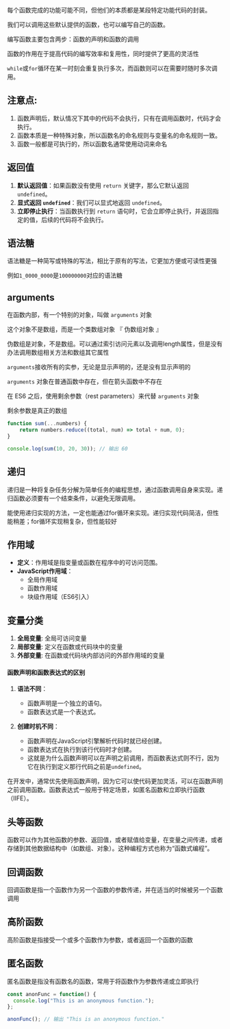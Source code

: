 每个函数完成的功能可能不同，但他们的本质都是某段特定功能代码的封装。

我们可以调用这些默认提供的函数，也可以编写自己的函数。

编写函数主要包含两步：函数的声明和函数的调用



函数的作用在于提高代码的编写效率和复用性，同时提供了更高的灵活性

`while`或`for`循环在某一时刻会重复执行多次，而函数则可以在需要时随时多次调用。



## 注意点:

1. 函数声明后，默认情况下其中的代码不会执行，只有在调用函数时，代码才会执行。
2. 函数本质是一种特殊对象，所以函数名的命名规则与变量名的命名规则一致。
3. 函数一般都是可执行的，所以函数名通常使用动词来命名



## 返回值

1. **默认返回值**：如果函数没有使用 `return` 关键字，那么它默认返回 `undefined`。
2. **显式返回 `undefined`**：我们可以显式地返回 `undefined`。
3. **立即停止执行**：当函数执行到 `return` 语句时，它会立即停止执行，并返回指定的值，后续的代码将不会执行。



## 语法糖

语法糖是一种简写或特殊的写法，相比于原有的写法，它更加方便或可读性更强

例如`1_0000_0000`是`100000000`对应的语法糖



## arguments

在函数内部，有一个特别的对象，叫做 `arguments` 对象

这个对象不是数组，而是一个类数组对象 『 伪数组对象 』

伪数组是对象，不是数组。可以通过索引访问元素以及调用length属性，但是没有办法调用数组相关方法和数组其它属性

`arguments`接收所有的实参，无论是显示声明的，还是没有显示声明的

`arguments` 对象在普通函数中存在，但在箭头函数中不存在



在 ES6 之后，使用剩余参数（rest parameters）来代替 `arguments` 对象

剩余参数是真正的数组

```js
function sum(...numbers) {
    return numbers.reduce((total, num) => total + num, 0);
}

console.log(sum(10, 20, 30)); // 输出 60
```



## 递归

递归是一种将复杂任务分解为简单任务的编程思想，通过函数调用自身来实现。递归函数必须要有一个结束条件，以避免无限调用。

能使用递归实现的方法，一定也能通过for循环来实现。递归实现代码简洁，但性能稍差；for循环实现稍复杂，但性能较好



## 作用域

- **定义**：作用域是指变量或函数在程序中的可访问范围。
- **JavaScript作用域**：
  - 全局作用域
  - 函数作用域
  - 块级作用域（ES6引入）



## 变量分类

1. **全局变量**: 全局可访问变量
2. **局部变量**: 定义在函数或代码块中的变量
3. **外部变量**: 在函数或代码块内部访问的外部作用域的变量



#### 函数声明和函数表达式的区别

1. **语法不同**：
   - 函数声明是一个独立的语句。
   - 函数表达式是一个表达式。

2. **创建时机不同**：
   - 函数声明在JavaScript引擎解析代码时就已经创建。
   - 函数表达式在执行到该行代码时才创建。
   - 这就是为什么函数声明可以在声明之前调用，而函数表达式则不行，因为它在执行到定义那行代码之前是`undefined`。

在开发中，通常优先使用函数声明，因为它可以使代码更加灵活，可以在函数声明之前调用函数。函数表达式一般用于特定场景，如匿名函数和立即执行函数（IIFE）。



## 头等函数

函数可以作为其他函数的参数、返回值，或者赋值给变量，在变量之间传递，或者存储到其他数据结构中（如数组、对象）。这种编程方式也称为“函数式编程”。



## 回调函数

回调函数是指一个函数作为另一个函数的参数传递，并在适当的时候被另一个函数调用



## 高阶函数

高阶函数是指接受一个或多个函数作为参数，或者返回一个函数的函数



## 匿名函数

匿名函数是指没有函数名的函数，常用于将函数作为参数传递或立即执行

```js
const anonFunc = function() {
  console.log("This is an anonymous function.");
};

anonFunc(); // 输出 "This is an anonymous function."
```



